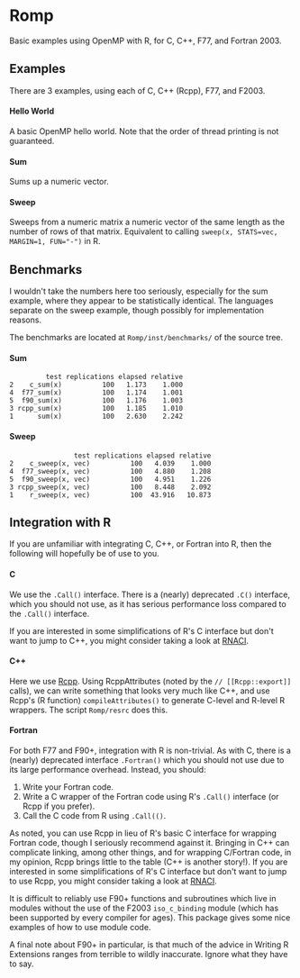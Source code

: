 # Romp

Basic examples using OpenMP with R, for C, C++, F77, and Fortran 2003.


## Examples

There are 3 examples, using each of C, C++ (Rcpp), F77, and F2003.

#### Hello World

A basic OpenMP hello world.  Note that the order of thread printing
is not guaranteed.

#### Sum

Sums up a numeric vector.

#### Sweep

Sweeps from a numeric matrix a numeric vector of the same length
as the number of rows of that matrix.  Equivalent to calling
`sweep(x, STATS=vec, MARGIN=1, FUN="-")` in R.


## Benchmarks

I wouldn't take the numbers here too seriously, especially for the
sum example, where they appear to be statistically identical.
The languages separate on the sweep example, though possibly for
implementation reasons.

The benchmarks are located at `Romp/inst/benchmarks/` of the source
tree.

#### Sum

```
         test replications elapsed relative
2    c_sum(x)          100   1.173    1.000
4  f77_sum(x)          100   1.174    1.001
5  f90_sum(x)          100   1.176    1.003
3 rcpp_sum(x)          100   1.185    1.010
1      sum(x)          100   2.630    2.242
```

#### Sweep

```
                test replications elapsed relative
2    c_sweep(x, vec)          100   4.039    1.000
4  f77_sweep(x, vec)          100   4.880    1.208
5  f90_sweep(x, vec)          100   4.951    1.226
3 rcpp_sweep(x, vec)          100   8.448    2.092
1    r_sweep(x, vec)          100  43.916   10.873
```



## Integration with R

If you are unfamiliar with integrating C, C++, or Fortran into R,
then the following will hopefully be of use to you.


#### C

We use the `.Call()` interface.  There is a (nearly) deprecated
`.C()` interface, which you should not use, as it has serious
performance loss compared to the `.Call()` interface.

If you are interested in some simplifications of R's C interface
but don't want to jump to C++, you might consider taking a look
at [RNACI](https://github.com/wrathematics/RNACI).

#### C++

Here we use [Rcpp](http://rcpp.org/).  Using RcppAttributes (noted
by the `// [[Rcpp::export]]` calls), we can write something that
looks very much like C++, and use Rcpp's (R function)
`compileAttributes()` to generate C-level and R-level R wrappers.
The script `Romp/resrc` does this.

#### Fortran

For both F77 and F90+, integration with R is non-trivial.  As with C,
there is a (nearly) deprecated interface `.Fortran()` which you should
not use due to its large performance overhead.  Instead, you should:

1. Write your Fortran code.
2. Write a C wrapper of the Fortran code using R's `.Call()` interface (or Rcpp if you prefer).
3. Call the C code from R using `.Call(()`.

As noted, you can use Rcpp in lieu of R's basic C interface for
wrapping Fortran code, though I seriously recommend against it.
Bringing in C++ can complicate linking, among other things, and
for wrapping C/Fortran code, in my opinion, Rcpp brings little to
the table (C++ is another story!).  If you are interested in some
simplifications of R's C interface but don't want to jump to use
Rcpp, you might consider taking a look at
[RNACI](https://github.com/wrathematics/RNACI).

It is difficult to reliably use F90+ functions and subroutines which
live in modules without the use of the F2003 `iso_c_binding` module
(which has been supported by every compiler for ages).  This package
gives some nice examples of how to use module code.

A final note about F90+ in particular, is that much of the advice
in Writing R Extensions ranges from terrible to wildly inaccurate.
Ignore what they have to say.

